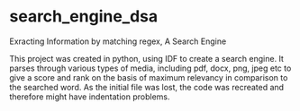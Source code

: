 # search_engine_dsa
Exracting Information by matching regex, A Search Engine

This project was created in python, using IDF to create a search engine. It parses through various types of media, including pdf, docx, png, jpeg etc to give a score and rank on the basis of maximum relevancy in comparison to the searched word. As the initial file was lost, the code was recreated and therefore might have indentation problems. 
